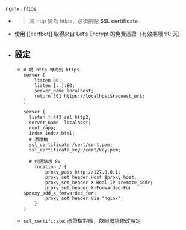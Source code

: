 nginx:: https

- > 將 http 變為 https，必須搭配 **SSL certificate**
- 使用 [[certbot]] 取得來自 Let’s Encrypt 的免費憑證（有效期限 90 天）
- ## 設定
	- ```plain
	  # 將 http 導向到 https
	  server {
	      listen 80;
	      listen [::]:80;
	      server_name localhost;
	      return 301 https://localhost$request_uri;
	  }
	  
	  server {
	    listen *:443 ssl http2;
	    server_name  localhost;
	    root /app;
	    index index.html;
	    # 憑證檔
	    ssl_certificate /cert/cert.pem; 
	    ssl_certificate_key /cert/key.pem;
	    
	    # 代理請求 80
	      location / {
	          proxy_pass http://127.0.0.1;
	          proxy_set_header Host $proxy_host;
	          proxy_set_header X-Real-IP $remote_addr;
	          proxy_set_header X-Forwarded-For $proxy_add_x_forwarded_for;
	          proxy_set_header Via "nginx";
	      }
	  }
	  ```
	- `ssl_certificate`: 憑證檔對應，依照環境修改設定